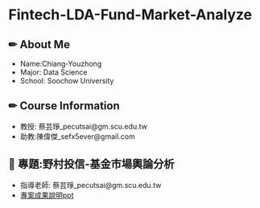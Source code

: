 # Fintech-LDA-Fund-Market-Analyze
<h2>&#x270F; About Me</h2>
 <ul>
  <li>Name:Chiang-Youzhong </li>
  <li>Major: Data Science</li>
  <li>School: Soochow University</li>
 </ul>
<h2>&#x270F; Course Information</h2>
 <ul>
  <li>教授: 蔡芸琤_pecutsai@gm.scu.edu.tw</li>
  <li>助教:陳偉傑_sefx5ever@gmail.com</li>
 </ul>
<h2>&#x1F4DD; 專題:野村投信-基金市場輿論分析</h2>
<ul>
 <li>指導老師: 蔡芸琤_pecutsai@gm.scu.edu.tw</li>
 <li><a href="https://drive.google.com/file/d/1PE5uE8_4QL-MDYs1O2ZuWhWQJBtct3QA/view">專案成果說明ppt</a></li>
</ul>
